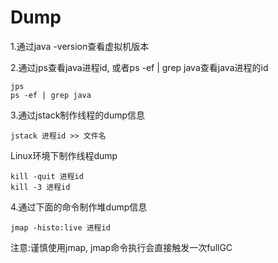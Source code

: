 # Dump

1.通过java -version查看虚拟机版本

2.通过jps查看java进程id, 或者ps -ef | grep java查看java进程的id
```
jps
ps -ef | grep java
```

3.通过jstack制作线程的dump信息
```
jstack 进程id >> 文件名
```

Linux环境下制作线程dump
```
kill -quit 进程id
kill -3 进程id
```

4.通过下面的命令制作堆dump信息
```
jmap -histo:live 进程id
```
注意:谨慎使用jmap, jmap命令执行会直接触发一次fullGC
